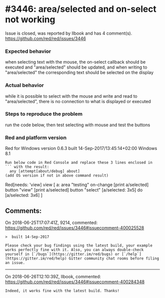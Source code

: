 
#3446: area/selected and on-select not working
================================================================================
Issue is closed, was reported by llbook and has 4 comment(s).
<https://github.com/red/red/issues/3446>

### Expected behavior
when selecting text with the mouse, the on-select callback should be executed and "area/selected" should be updated, and when writing to "area/selected" the corresponding text should be selected on the display
### Actual behavior
while it is possible to select with the mouse and write and read to "area/selected", there is no connection to what is displayed or executed
### Steps to reproduce the problem
run the code below, then test selecting with mouse and test the buttons
### Red and platform version
Red for Windows version 0.6.3 built 14-Sep-2017/13:45:14+02:00
Windows 8.1
```
Run below code in Red Console and replace these 3 lines enclosed in ``` with the result:
  any [attempt[about/debug] about]
(add OS version if not in above command result)
```
Red[needs: 'view]
view [
	a: area "testing"
	on-change [print a/selected]
	button "view" [print a/selected]
	button "select" [a/selected: 3x5]
	do [a/selected: 3x6]
]




Comments:
--------------------------------------------------------------------------------

On 2018-06-25T17:07:41Z, 9214, commented:
<https://github.com/red/red/issues/3446#issuecomment-400025528>

    >  built 14-Sep-2017
    
    Please check your bug findings using the latest build, your example works perfectly fine with it. Also, you can always double-check yourself in [`/bugs`](https://gitter.im/red/bugs) or [`/help`](https://gitter.im/red/help) Gitter community chat rooms before filing an issue.

--------------------------------------------------------------------------------

On 2018-06-26T12:10:39Z, llbook, commented:
<https://github.com/red/red/issues/3446#issuecomment-400284348>

    Indeed, it works fine with the latest build. Thanks!

